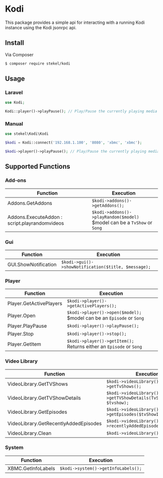 # Kodi

This package provides a simple api for interacting with a running Kodi instance using the Kodi jsonrpc api.

## Install

Via Composer

``` bash
$ composer require stekel/kodi
```

## Usage

### Laravel

``` php
use Kodi;

Kodi::player()->playPause(); // Play/Pause the currently playing media
```

### Manual

``` php
use stekel\Kodi\Kodi

$kodi = Kodi::connect('192.168.1.100', '8080', 'xbmc', 'xbmc');

$kodi->player()->playPause(); // Play/Pause the currently playing media
```

## Supported Functions

### Add-ons
| Function | Execution |
| -------- | --------- |
| Addons.GetAddons | `$kodi->addons()->getAddons();` |
| Addons.ExecuteAddon : script.playrandomvideos | `$kodi->addons()->playRandom($model)`<br>$model can be a `TvShow` or `Song` |

### Gui
| Function | Execution |
| -------- | --------- |
| GUI.ShowNotification | `$kodi->gui()->showNotification($title, $message);` |

### Player
| Function | Execution |
| -------- | --------- |
| Player.GetActivePlayers | `$kodi->player()->getActivePlayers();` |
| Player.Open | `$kodi->player()->open($model);`<br>$model can be an `Episode` or `Song` |
| Player.PlayPause | `$kodi->player()->playPause();` |
| Player.Stop | `$kodi->player()->stop();` |
| Player.GetItem | `$kodi->player()->getItem();`<br>Returns either an `Episode` or `Song` |

### Video Library
| Function | Execution |
| -------- | --------- |
| VideoLibrary.GetTVShows | `$kodi->videoLibrary()->getTvShows();` |
| VideoLibrary.GetTVShowDetails | `$kodi->videoLibrary()->getTVShowDetails(TvShow $tvshow);` |
| VideoLibrary.GetEpisodes | `$kodi->videoLibrary()->getEpisodes($tvShowId);` |
| VideoLibrary.GetRecentlyAddedEpisodes | `$kodi->videoLibrary()->recentlyAddedEpisodes($limit=3);` |
| VideoLibrary.Clean | `$kodi->videoLibrary()->clean();` |

### System
| Function | Execution |
| -------- | --------- |
| XBMC.GetInfoLabels | `$kodi->system()->getInfoLabels();` |
